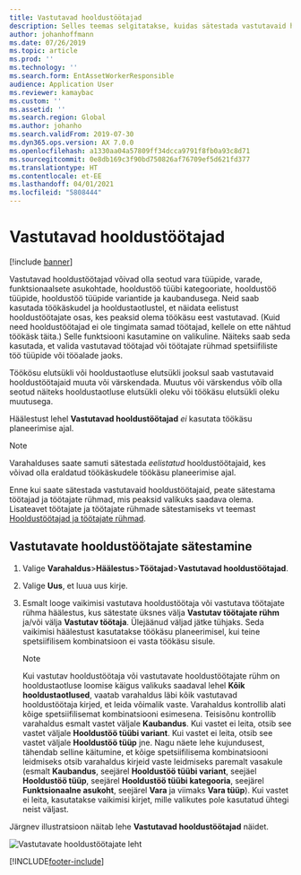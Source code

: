 ```yaml
---
title: Vastutavad hooldustöötajad
description: Selles teemas selgitatakse, kuidas sätestada vastutavaid hooldustöötajaid varahalduses.
author: johanhoffmann
ms.date: 07/26/2019
ms.topic: article
ms.prod: ''
ms.technology: ''
ms.search.form: EntAssetWorkerResponsible
audience: Application User
ms.reviewer: kamaybac
ms.custom: ''
ms.assetid: ''
ms.search.region: Global
ms.author: johanho
ms.search.validFrom: 2019-07-30
ms.dyn365.ops.version: AX 7.0.0
ms.openlocfilehash: a1330aa04a57809ff34dcca9791f8fb0a93c8d71
ms.sourcegitcommit: 0e8db169c3f90bd750826af76709ef5d621fd377
ms.translationtype: HT
ms.contentlocale: et-EE
ms.lasthandoff: 04/01/2021
ms.locfileid: "5808444"
---
```

# <a name="responsible-maintenance-workers"></a>Vastutavad hooldustöötajad

[!include [banner](../../includes/banner.md)]

 

Vastutavad hooldustöötajad võivad olla seotud vara tüüpide, varade, funktsionaalsete asukohtade, hooldustöö tüübi kategooriate, hooldustöö tüüpide, hooldustöö tüüpide variantide ja kaubandusega. Neid saab kasutada töökäskudel ja hooldustaotlustel, et näidata eelistust hooldustöötajate osas, kes peaksid olema töökäsu eest vastutavad. (Kuid need hooldustöötajad ei ole tingimata samad töötajad, kellele on ette nähtud töökäsk täita.) Selle funktsiooni kasutamine on valikuline. Näiteks saab seda kasutada, et valida vastutavad töötajad või töötajate rühmad spetsiifiliste töö tüüpide või tööalade jaoks.

Töökösu elutsükli või hooldustaotluse elutsükli jooksul saab vastutavaid hooldustöötajaid muuta või värskendada. Muutus või värskendus võib olla seotud näiteks hooldustaotluse elutsükli oleku või töökäsu elutsükli oleku muutusega.

Häälestust lehel **Vastutavad hooldustöötajad** *ei* kasutata töökäsu planeerimise ajal.

> [!NOTE]
> Varahalduses saate samuti sätestada *eelistatud* hooldustöötajaid, kes võivad olla eraldatud töökäskudele töökäsu planeerimise ajal.

Enne kui saate sätestada vastutavaid hooldustöötajaid, peate sätestama töötajad ja töötajate rühmad, mis peaksid valikuks saadava olema. Lisateavet töötajate ja töötajate rühmade sätestamiseks vt teemast [Hooldustöötajad ja töötajate rühmad](../setup-for-objects/workers-and-worker-groups.md).

## <a name="set-up-responsible-maintenance-workers"></a>Vastutavate hooldustöötajate sätestamine

1. Valige **Varahaldus**\>**Häälestus**\>**Töötajad**\>**Vastutavad hooldustöötajad**.
2. Valige **Uus**, et luua uus kirje.
3. Esmalt looge vaikimisi vastutava hooldustöötaja või vastutava töötajate rühma häälestus, kus sätestate üksnes välja **Vastutav töötajate rühm** ja/või välja **Vastutav töötaja**. Ülejäänud väljad jätke tühjaks. Seda vaikimisi häälestust kasutatakse töökäsu planeerimisel, kui teine spetsiifilisem kombinatsioon ei vasta töökäsu sisule.

    > [!NOTE]
    > Kui vastutav hooldustöötaja või vastutavate hooldustöötajate rühm on hooldustaotluse loomise käigus valikuks saadaval lehel **Kõik hooldustaotlused**, vaatab varahaldus läbi kõik vastutavad hooldustöötaja kirjed, et leida võimalik vaste. Varahaldus kontrollib alati kõige spetsiifilisemat kombinatsiooni esimesena. Teisisõnu kontrollib varahaldus esmalt vastet väljale **Kaubandus**. Kui vastet ei leita, otsib see vastet väljale **Hooldustöö tüübi variant**. Kui vastet ei leita, otsib see vastet väljale **Hooldustöö tüüp** jne. Nagu näete lehe kujundusest, tähendab selline käitumine, et kõige spetsiifilisema kombinatsiooni leidmiseks otsib varahaldus kirjeid vaste leidmiseks paremalt vasakule (esmalt **Kaubandus**, seejärel **Hooldustöö tüübi variant**, seejäel **Hooldustöö tüüp**, seejärel **Hooldustöö tüübi kategooria**, seejärel **Funktsionaalne asukoht**, seejärel **Vara** ja viimaks **Vara tüüp**). Kui vastet ei leita, kasutatakse vaikimisi kirjet, mille valikutes pole kasutatud ühtegi neist väljast.

Järgnev illustratsioon näitab lehe **Vastutavad hooldustöötajad** näidet.

![Vastutavate hooldustöötajate leht](media/08-setup-for-requests.png)


[!INCLUDE[footer-include](../../../includes/footer-banner.md)]